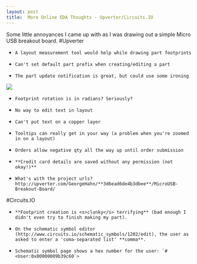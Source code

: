 ```yaml
---
layout: post
title:  More Online EDA Thoughts - Upverter/Circuits.IO 
---
```

Some little annoyances I came up with as I was drawing out a simple Micro USB breakout board.
#Upverter

-     A layout measurement tool would help while drawing part footprints
-     Can't set default part prefix when creating/editing a part
-     The part update notification is great, but could use some ironing

![][0]

-     Footprint rotation is in radians? Seriously?
-     No way to edit text in layout
-     Can't put text on a copper layer
-     Tooltips can really get in your way (a problem when you're zoomed in on a layout)
-     Orders allow negative qty all the way up until order submission
-     **Credit card details are saved without any permission (not okay!)**
-     What's with the project urls? http://upverter.com/GeorgeHahn/**3d6ead6de4b3dbee**/MicroUSB-Breakout-Board/

#Circuits.IO

-     **Footprint creation is <s>clunky</s> terrifying** (bad enough I didn't even try to finish making my part).
-     On the schematic symbol editor (http://www.circuits.io/schematic_symbols/1202/edit), the user as asked to enter a 'coma-separated list' **comma**.
-     Schematic symbol page shows a hex number for the user: `#<User:0x00000009b39c60`>


[0]: /images/PartChanges.png